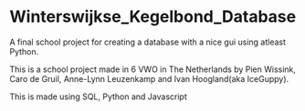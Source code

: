 # Winterswijkse_Kegelbond_Database
A final school project for creating a database with a nice gui using atleast Python.

This is a school project made in 6 VWO in The Netherlands by Pien Wissink, Caro de Gruil, Anne-Lynn Leuzenkamp and Ivan Hoogland(aka IceGuppy).

This is made using SQL, Python and Javascript

